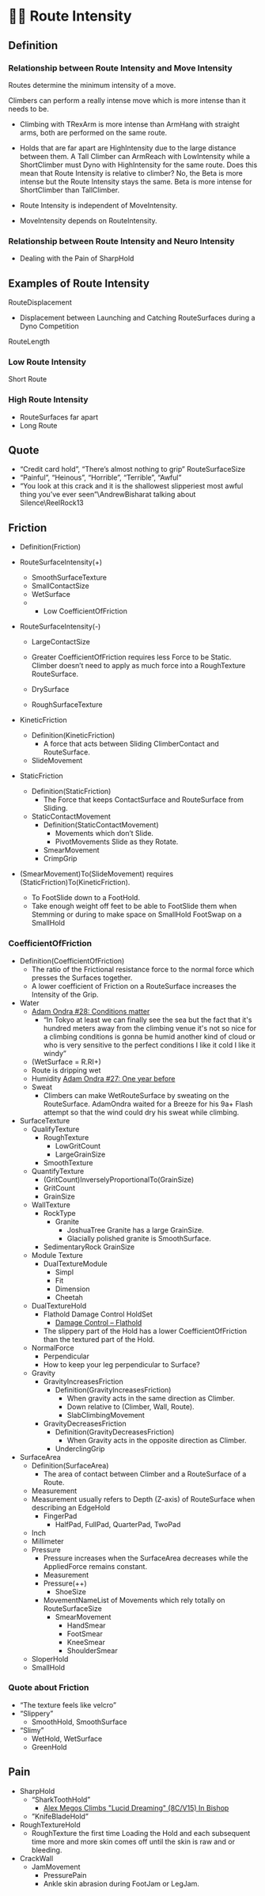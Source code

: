 # 🔷🔺 <route>Route</route> Intensity

## Definition

### Relationship between <route>Route</route> Intensity and <move>Move Intensity</move>

Routes determine the minimum intensity of a move.

Climbers can perform a really intense move which is more intense than it needs to be.
- Climbing with <move>TRexArm</move> is more intense than ArmHang with straight arms, both are performed on the same route.

- Holds that are far apart are HighIntensity due to the large distance between them. A Tall Climber can ArmReach with LowIntensity while a ShortClimber must <move>Dyno</move> with HighIntensity for the same route. Does this mean that Route Intensity is relative to climber? No, the Beta is more intense but the Route Intensity stays the same. Beta is more intense for ShortClimber than TallClimber.

- <route>Route</route> Intensity is independent of MoveIntensity.

- MoveIntensity depends on RouteIntensity.


### Relationship between Route Intensity and Neuro Intensity

- Dealing with the Pain of SharpHold

## Examples of <route>Route</route> Intensity

RouteDisplacement
- Displacement between Launching and Catching RouteSurfaces during a Dyno Competition


RouteLength

### Low <route>Route</route> Intensity

Short Route

### High <route>Route</route> Intensity

- RouteSurfaces far apart
- Long Route


## Quote

- “Credit card hold”, “There’s almost nothing to grip”
RouteSurfaceSize
- “Painful”, “Heinous”, “Horrible”, “Terrible”, “Awful”  
- “You look at this crack and it is the shallowest slipperiest most awful thing you’ve ever seen”\AndrewBisharat talking about Silence\ReelRock13


## Friction
- Definition(Friction)

- RouteSurfaceIntensity(+)
    - SmoothSurfaceTexture
    - SmallContactSize
    - WetSurface
    -   - Low CoefficientOfFriction



- RouteSurfaceIntensity(-)
    - LargeContactSize
    - Greater CoefficientOfFriction requires less Force to be Static. Climber doesn’t need to apply as much force into a RoughTexture RouteSurface.
    - DrySurface
  
    - RoughSurfaceTexture

- KineticFriction
    - Definition(KineticFriction)
        - A force that acts between Sliding ClimberContact and RouteSurface.
    - SlideMovement

- StaticFriction
    - Definition(StaticFriction)
        - The Force that keeps ContactSurface and RouteSurface from Sliding.
    - StaticContactMovement
        - Definition(StaticContactMovement)
            - Movements which don’t Slide. 
            - PivotMovements Slide as they Rotate.
        - SmearMovement
        - CrimpGrip
- (SmearMovement)To(SlideMovement) requires (StaticFriction)To(KineticFriction).
    - To FootSlide down to a FootHold.
    - Take enough weight off feet to be able to FootSlide them when Stemming or during to make space on SmallHold  FootSwap on a SmallHold
### CoefficientOfFriction
- Definition(CoefficientOfFriction)
    - The ratio of the Frictional resistance force to the normal force which presses the Surfaces together.
    - A lower coefficient of Friction on a RouteSurface increases the Intensity of the Grip.
- Water
    - [Adam Ondra #28: Conditions matter](https://youtu.be/KGIxXZClkUM?list=PL4cmXgffCRMz9xMKxs0ftDJUH-n-WGTuy&t=70)
        - “In Tokyo at least we can finally see the sea but the fact that it's hundred meters away from the climbing venue it's not so nice for a climbing conditions is gonna be humid another kind of cloud or who is very sensitive to the perfect conditions I like it cold I like it windy”
    - (WetSurface = R.RI+)
    - Route is dripping wet
    - Humidity
        [Adam Ondra #27: One year before](https://youtu.be/0Mvx_htbcRw?list=PL4cmXgffCRMz9xMKxs0ftDJUH-n-WGTuy&t=90)
    - Sweat
        - Climbers can make WetRouteSurface by sweating on the RouteSurface. AdamOndra waited for a Breeze for his 9a+ Flash attempt so that the wind could dry his sweat while climbing.
- SurfaceTexture
    - QualifyTexture
        - RoughTexture
            - LowGritCount
            - LargeGrainSize
        - SmoothTexture
    - QuantifyTexture
        - (GritCount)InverselyProportionalTo(GrainSize)
        - GritCount
        - GrainSize
    - WallTexture
        - RockType
            - Granite
                - JoshuaTree Granite has a large GrainSize.
                - Glacially polished granite is SmoothSurface.
        - SedimentaryRock
            GrainSize
    - Module Texture
        - DualTextureModule
            - Simpl
            - Fit
            - Dimension
            - Cheetah
    - DualTextureHold
        - Flathold Damage Control HoldSet
            - [Damage Control – Flathold](https://www.flathold.com/damage-control/)
        - The slippery part of the Hold has a lower CoefficientOfFriction than the textured part of the Hold.
    - NormalForce
        - Perpendicular
        - How to keep your leg perpendicular to Surface?
    - Gravity
        - GravityIncreasesFriction
            - Definition(GravityIncreasesFriction)
                - When gravity acts in the same direction as Climber.
                - Down relative to (Climber, Wall, Route).
                - SlabClimbingMovement
        - GravityDecreasesFriction
            - Definition(GravityDecreasesFriction)
                - When Gravity acts in the opposite direction as Climber.
            - UnderclingGrip
- SurfaceArea
    - Definition(SurfaceArea)
        - The area of contact between Climber and a RouteSurface of a Route.
    - Measurement
    - Measurement usually refers to Depth (Z-axis) of RouteSurface when describing an EdgeHold
        - FingerPad
            - HalfPad, FullPad, QuarterPad, TwoPad
    - Inch
    - Millimeter
    - Pressure
        - Pressure increases when the SurfaceArea decreases while the AppliedForce remains constant.
        - Measurement
        - Pressure(++)
            - ShoeSize
        - MovementNameList of Movements which rely totally on RouteSurfaceSize
            - SmearMovement
                - HandSmear
                - FootSmear
                - KneeSmear
                - ShoulderSmear
    - SloperHold
    - SmallHold



### Quote about Friction
- “The texture feels like velcro”
- “Slippery”
    - SmoothHold, SmoothSurface
- “Slimy”
    - WetHold, WetSurface
    - GreenHold

## Pain

- SharpHold
    - “SharkToothHold”
        - [Alex Megos Climbs "Lucid Dreaming" (8C/V15) In Bishop](https://youtu.be/EdMsY5st2J8?t=89)
    - ”KnifeBladeHold”
- RoughTextureHold
    - RoughTexture the first time Loading the Hold and each subsequent time more and more skin comes off until the skin is raw and or bleeding.
- CrackWall
    - JamMovement
        - PressurePain
        - Ankle skin abrasion during FootJam or LegJam.


  
